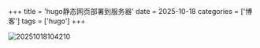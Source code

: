 +++
title = 'hugo静态网页部署到服务器'
date = 2025-10-18
categories = ['博客'] 
tags = ['hugo']
+++


![20251018104210](https://blog-1300845590.cos.ap-shanghai.myqcloud.com/img/20251018104210.png)
